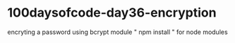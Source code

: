# 100daysofcode-day36-encryption
encryting a password using bcrypt  module
" npm install " for node modules

